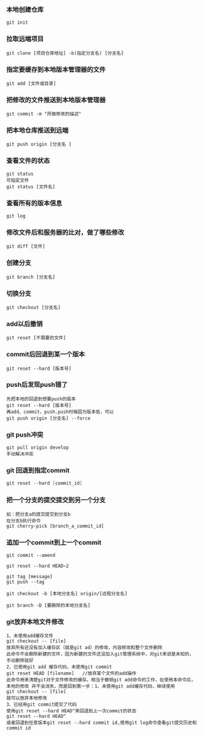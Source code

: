 ### 本地创建仓库

```
git init
```

### 拉取远端项目

```
git clone [项目仓库地址] -b(指定分支名) [分支名]
```

### 指定要缓存到本地版本管理器的文件

```
git add [文件或目录]
```

### 把修改的文件推送到本地版本管理器

```
git commit -m "所做修改的描述"
```

### 把本地仓库推送到远端

```
git push origin [分支名 ]
```

### 查看文件的状态

```
git status
可指定文件
git status [文件名]
```

### 查看所有的版本信息 

```
git log
```

### 修改文件后和服务器的比对，做了哪些修改

```
git diff [文件]
```

### 创建分支

```
git branch [分支名]
```

### 切换分支

```
git checkout [分支名]
```

### add以后撤销

```
git reset [不需要的文件]
```

### commit后回退到某一个版本

```
git reset --hard [版本号]
```

### push后发现push错了

```
先把本地的回退到想要push的版本
git reset --hard [版本号]
再add、commit、push.push时候因为版本低，可以
git push origin [分支名] --force
```

### git push冲突

```
git pull origin develop
手动解决冲突
```

### git 回退到指定commit

```c
git reset --hard [commit_id]
```

### 把一个分支的提交提交到另一个分支

```
如：把分支a的提交提交到分支b
在分支b执行命令
git cherry-pick [branch_a_commit_id]
```

### 追加一个commit到上一个commit

```
git commit --amend
```

```
git reset --hard HEAD~2
```

```
git tag [message]
git push --tag
```

```
git checkout -b [本地分支名] origin/[远程分支名]
```

```
git branch -D [要删除的本地分支名]
```

### git放弃本地文件修改

```
1、未使用add缓存文件
git checkout -- [file]
放弃所有还没有加入缓存区（就是git ad）的修改，内容修改和整个文件删除
此命令不会删除新建的文件，因为新建的文件还没加入git管理系统中，对git来说是未知的，手动删除就好
2、已使用git add 缓存代码，未使用git commit
git reset HEAD [filename]	//放弃某个文件的add操作
此命令用来清楚git对于文件修改的缓存。相当于撤销git add命令的工作，在使用本命令后，本地的修改 并不会消失，而是回到第一步：1、未使用git add缓存代码，继续使用
git checkout -- [file]
就可以放弃本地修改
3、已经用git commit提交了代码
使用git reset --hard HEAD^来回退到上一次commit的状态
git reset --hard HEAD^
或者回退到任意版本git reset --hard commit id,使用git log命令查看git提交历史和commit id


```

